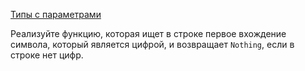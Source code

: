 [Типы с параметрами](https://stepik.org/lesson/5746/step/6)

Реализуйте функцию, которая ищет в строке первое вхождение символа, который является цифрой, и возвращает `Nothing`, если в строке нет цифр.  
